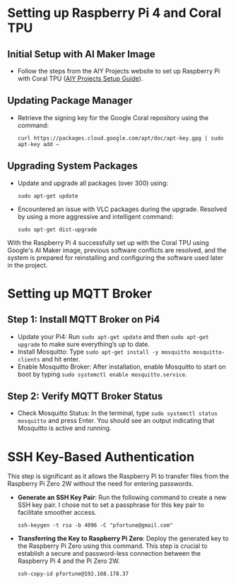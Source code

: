 
# Setting up Raspberry Pi 4 and Coral TPU

## Initial Setup with AI Maker Image
- Follow the steps from the AIY Projects website to set up Raspberry Pi with Coral TPU ([AIY Projects Setup Guide](https://aiyprojects.withgoogle.com/)).

## Updating Package Manager
- Retrieve the signing key for the Google Coral repository using the command:
  ```
  curl https://packages.cloud.google.com/apt/doc/apt-key.gpg | sudo apt-key add –
  ```

## Upgrading System Packages
- Update and upgrade all packages (over 300) using:
  ```
  sudo apt-get update
  ```
- Encountered an issue with VLC packages during the upgrade. Resolved by using a more aggressive and intelligent command:
  ```
  sudo apt-get dist-upgrade
  ```

With the Raspberry Pi 4 successfully set up with the Coral TPU using Google's AI Maker image, previous software conflicts are resolved, and the system is prepared for reinstalling and configuring the software used later in the project.

# Setting up MQTT Broker

## Step 1: Install MQTT Broker on Pi4
- Update your Pi4: Run `sudo apt-get update` and then `sudo apt-get upgrade` to make sure everything’s up to date.
- Install Mosquitto: Type `sudo apt-get install -y mosquitto mosquitto-clients` and hit enter.
- Enable Mosquitto Broker: After installation, enable Mosquitto to start on boot by typing `sudo systemctl enable mosquitto.service`.

## Step 2: Verify MQTT Broker Status
- Check Mosquitto Status: In the terminal, type `sudo systemctl status mosquitto` and press Enter. You should see an output indicating that Mosquitto is active and running.

# SSH Key-Based Authentication
This step is significant as it allows the Raspberry Pi to transfer files from the Raspberry Pi Zero 2W without the need for entering passwords.

- **Generate an SSH Key Pair**: 
  Run the following command to create a new SSH key pair. I chose not to set a passphrase for this key pair to facilitate smoother access.

  ```
  ssh-keygen -t rsa -b 4096 -C "pfortune@gmail.com"
  ```

- **Transferring the Key to Raspberry Pi Zero**: 
  Deploy the generated key to the Raspberry Pi Zero using this command. This step is crucial to establish a secure and password-less connection between the Raspberry Pi 4 and the Pi Zero 2W.

  ```
  ssh-copy-id pfortune@192.168.178.37
  ```

